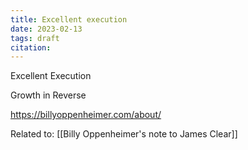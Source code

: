 ```yaml
---
title: Excellent execution
date: 2023-02-13
tags: draft
citation: 
---
```

Excellent Execution

Growth in Reverse

https://billyoppenheimer.com/about/

Related to: [[Billy Oppenheimer's note to James Clear]]
